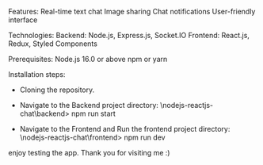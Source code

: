 Features:
Real-time text chat
Image sharing
Chat notifications
User-friendly interface

Technologies:
Backend: Node.js, Express.js, Socket.IO
Frontend: React.js, Redux, Styled Components

Prerequisites:
Node.js 16.0 or above
npm or yarn

Installation steps:
- Cloning the repository.

- Navigate to the Backend project directory:
\nodejs-reactjs-chat\backend> npm run start

- Navigate to the Frontend and Run the frontend project directory:
\nodejs-reactjs-chat\frontend> npm run dev


enjoy testing the app.
Thank you for visiting me :)  
